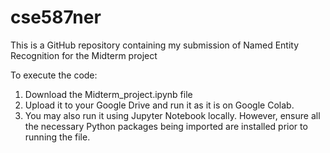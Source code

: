 # cse587ner
This is a GitHub repository containing my submission of Named Entity Recognition for the Midterm project

To execute the code:
1. Download the Midterm_project.ipynb file
2. Upload it to your Google Drive and run it as it is on Google Colab.
3. You may also run it using Jupyter Notebook locally. However, ensure all the necessary Python packages being imported are installed prior to running the file.
